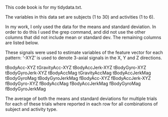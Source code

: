 This code book is for my tidydata.txt. 

The variables in this data set are subjects (1 to 30) and activities (1 to 6). 

In my work, I only used the data for the means and standard deviation. In order to do this I used the grep command, 
and did not use the other columns that did not include mean or standard dev. The remaining columns are listed below. 


These signals were used to estimate variables of the feature vector for each pattern:
‘-XYZ’ is used to denote 3-axial signals in the X, Y and Z directions.

tBodyAcc-XYZ
tGravityAcc-XYZ
tBodyAccJerk-XYZ
tBodyGyro-XYZ
tBodyGyroJerk-XYZ
tBodyAccMag
tGravityAccMag
tBodyAccJerkMag
tBodyGyroMag
tBodyGyroJerkMag
fBodyAcc-XYZ
fBodyAccJerk-XYZ
fBodyGyro-XYZ
fBodyAccMag
fBodyAccJerkMag
fBodyGyroMag
fBodyGyroJerkMag

The average of both the means and standard deviations for multiple trials for each of these trials where reported in each row for all combinations of subject and activity type.
